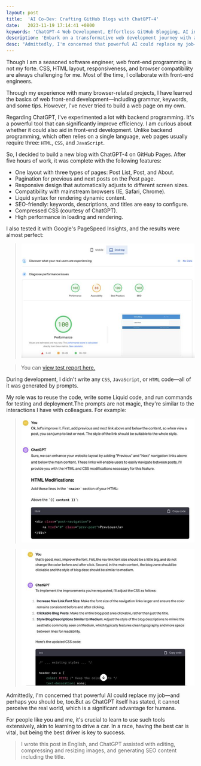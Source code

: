 ```yaml
---
layout: post
title:  'AI Co-Dev: Crafting GitHub Blogs with ChatGPT-4'
date:   2023-11-19 17:14:41 +0800
keywords: 'ChatGPT-4 Web Development, Effortless GitHub Blogging, AI in Frontend Engineering, Automating CSS with AI, HTML No-Code Solutions, Liquid Templating, Adaptive Web Design, Cross-Browser Support, Search Engine Optimization Strategies, Performance-Driven Web Design'
description: 'Embark on a transformative web development journey with a detailed account of creating a feature-rich, performance-optimized blog using ChatGPT-4 on GitHub Pages. This narrative offers insights into leveraging AI for seamless frontend development, achieving responsive design, and ensuring cross-browser compatibility, all with minimal coding. Dive into a world where AI tools not only augment development processes but also empower creators to focus on innovation and design.'
desc: "Admittedly, I'm concerned that powerful AI could replace my job—and perhaps you should be, too."
---
```


Though I am a seasoned software engineer, web front-end programming is not my forte. CSS, HTML layout, responsiveness, and browser compatibility are always challenging for me. Most of the time, I collaborate with front-end engineers.

Through my experience with many browser-related projects, I have learned the basics of web front-end development—including grammar, keywords, and some tips. However, I've never tried to build a web page on my own.

Regarding ChatGPT, I've experimented a lot with backend programming. It's a powerful tool that can significantly improve efficiency. I am curious about whether it could also aid in front-end development. Unlike backend programming, which often relies on a single language, web pages usually require three: `HTML`, `CSS`, and `JavaScript`.

So, I decided to build a new blog with ChatGPT-4 on GitHub Pages. After five hours of work, it was complete with the following features:

- One layout with three types of pages: Post List, Post, and About.
- Pagination for previous and next posts on the Post page.
- Responsive design that automatically adjusts to different screen sizes.
- Compatibility with mainstream browsers (IE, Safari, Chrome).
- Liquid syntax for rendering dynamic content.
- SEO-friendly: keywords, descriptions, and titles are easy to configure.
- Compressed CSS (courtesy of ChatGPT).
- High performance in loading and rendering.

I also tested it with Google's PageSpeed Insights, and the results were almost perfect:

> ![pagespeed-score](/assets/prompt-to-gen-blog-0_resized.jpg)

> You can [view test report here.](https://pagespeed.web.dev/analysis/https-chriswang-ai/cjm80xck4m?hl=en&form_factor=desktop)

During development, I didn't write any `CSS`, `JavaScript`, or `HTML` code—all of it was generated by prompts.

My role was to reuse the code, write some Liquid code, and run commands for testing and deployment.The prompts are not magic, they're similar to the interactions I have with colleagues.
For example:

> ![prompt1](/assets/prompt-to-gen-blog-1_resized.jpg)

> ![prompt2](/assets/prompt-to-gen-blog-2_resized.jpg)

Admittedly, I'm concerned that powerful AI could replace my job—and perhaps you should be, too.But as ChatGPT itself has stated, it cannot perceive the real world, which is a significant advantage for humans.

For people like you and me, it's crucial to learn to use such tools extensively, akin to learning to drive a car. In a race, having the best car is vital, but being the best driver is key to success.

> I wrote this post in English, and ChatGPT assisted with editing, compressing and resizing images, and generating SEO content including the title.